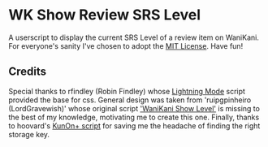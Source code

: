 # WK Show Review SRS Level

A userscript to display the current SRS Level of a review item on WaniKani. For everyone's sanity I've chosen to adopt the [MIT License](https://opensource.org/licenses/MIT). Have fun!

## Credits

Special thanks to rfindley (Robin Findley) whose [Lightning Mode](https://community.wanikani.com/t/UserScript-WaniKani-Lightning-Mode/10201/28) script provided the base for css.
General design was taken from 'ruipgpinheiro (LordGravewish)' whose original script ['WaniKani Show Level'](https://community.wanikani.com/t/Wanikani-Show-Level-101-Shows-SRS-level-during-reviews-No-longer-supported/3882) is missing to the best of my knowledge, motivating me to create this one.
Finally, thanks to hoovard's [KunOn+ script](https://community.wanikani.com/t/New-version-of-KunOn-script-WK-Custom-Review-Question-KunOn/7597) for saving me the headache of finding the right storage key.
